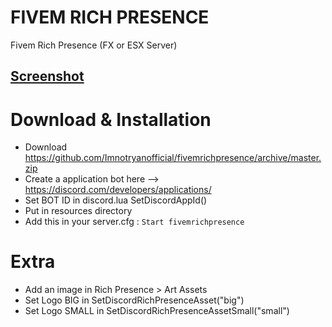 # FIVEM RICH PRESENCE
Fivem Rich Presence (FX or ESX Server)

## [Screenshot](https://i.imgur.com/PFqrL5R.png)

# Download & Installation
* Download https://github.com/Imnotryanofficial/fivemrichpresence/archive/master.zip
* Create a application bot here --> https://discord.com/developers/applications/
* Set BOT ID in discord.lua SetDiscordAppId()
* Put in resources directory
* Add this in your server.cfg :
```Start fivemrichpresence```


# Extra
* Add an image in Rich Presence > Art Assets
* Set Logo BIG in SetDiscordRichPresenceAsset("big")
* Set Logo SMALL in SetDiscordRichPresenceAssetSmall("small")

